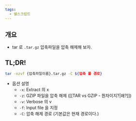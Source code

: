 ```yaml
---
tags:
  - 쉘스크립트
---
```

## 개요

- tar 로 `.tar.gz` 압축파일을 압축 해제해 보자.

## TL;DR!

```bash
tar -xzvf {압축파일이름}.tar.gz -C ${압축 풀 경로}
```

- 옵션 설명
	- `-x`: Extract 의 x
	- `-z`: GZIP 파일을 압축 해제 ([[TAR vs GZIP - 뭔차이지?|왜?]])
	- `-v`: Verbose 의 v
	- `-f`: Input file 을 지정
	- `-C`: 압축 해제 경로 (기본값은 현재 경로이다.)
